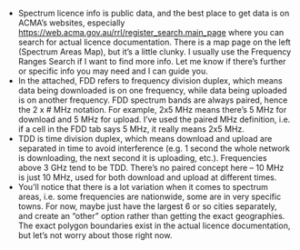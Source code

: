 - Spectrum licence info is public data, and the best place to get data is on
ACMA’s websites, especially
https://web.acma.gov.au/rrl/register_search.main_page where you can search for
actual licence documentation. There is a map page on the left (Spectrum Areas
Map), but it’s a little clunky. I usually use the Frequency Ranges Search if I
want to find more info. Let me know if there’s further or specific info you may
need and I can guide you.
- In the attached, FDD refers to frequency division duplex, which means data
being downloaded is on one frequency, while data being uploaded is on another
frequency. FDD spectrum bands are always paired, hence the 2 x # MHz notation.
For example, 2x5 MHz means there’s 5 MHz for download and 5 MHz for upload.
I’ve used the paired MHz definition, i.e. if a cell in the FDD tab says 5 MHz,
it really means 2x5 MHz.
- TDD is time division duplex, which means download and upload are separated in
time to avoid interference (e.g. 1 second the whole network is downloading, the
next second it is uploading, etc.). Frequencies above 3 GHz tend to be TDD.
There’s no paired concept here – 10 MHz is just 10 MHz, used for both download
and upload at different times.
- You’ll notice that there is a lot variation when it comes to spectrum areas,
i.e. some frequencies are nationwide, some are in very specific towns. For now,
maybe just have the largest 6 or so cities separately, and create an “other”
option rather than getting the exact geographies. The exact polygon boundaries
exist in the actual licence documentation, but let’s not worry about those right
now.

